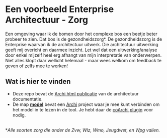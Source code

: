 # Een voorbeeld Enterprise Architectuur - Zorg
Een omgeving waar ik de bomen door het complexe bos een beetje beter probeer te zien. Dat bos is de gezondheidszorg*. De gezondheidszorg is de Enterprise waarvan ik de architectuur uitwerk. Die architectuur uitwerking geeft mij overicht en daarmee inzicht. Let wel dat een uitwerking/analyse door enkel mijzelf heel erg afhangt van mijn interpretatie van onderwerpen. Niet alles klopt daar wellicht helemaal - maar wees welkom om feedback te geven of zelfs mee te werken!

## Wat is hier te vinden
- Deze repo bevat de [Archi html publicatie](https://mpcs75.github.io/archi-model-ea/?view=id-7baa2e9bbeeb44e587ed02251e5b4d3e) van de architectuur documentatie. 
- De map **[model](/model)** bevat een [Archi](https://www.archimatetool.com/) project waar je mee kunt verbinden om het model in te lezen in de tool. Je hebt daar de [coArchi plugin](https://www.archimatetool.com/plugins/#coArchi) voor nodig.
<br></br>

**Alle soorten zorg die onder de Zvw, Wlz, Wmo, Jeugdwet, en Wpg vallen.*


